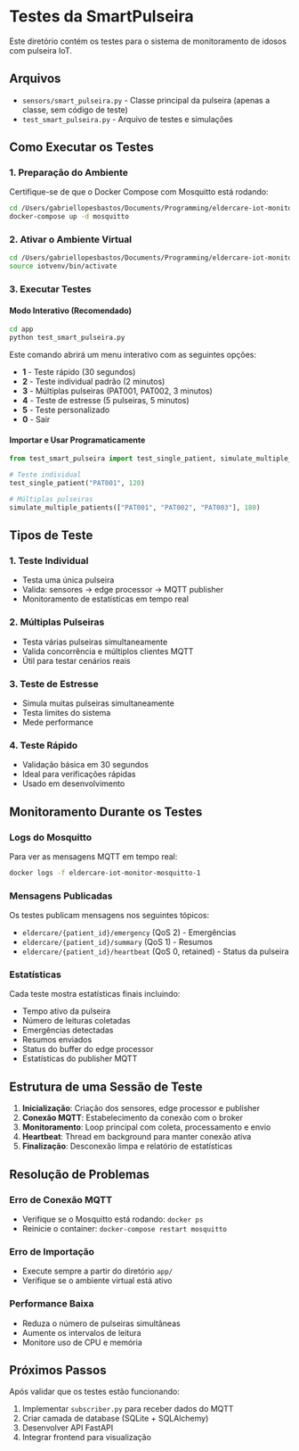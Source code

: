 # Testes da SmartPulseira

Este diretório contém os testes para o sistema de monitoramento de idosos com pulseira IoT.

## Arquivos

- `sensors/smart_pulseira.py` - Classe principal da pulseira (apenas a classe, sem código de teste)
- `test_smart_pulseira.py` - Arquivo de testes e simulações

## Como Executar os Testes

### 1. Preparação do Ambiente

Certifique-se de que o Docker Compose com Mosquitto está rodando:

```bash
cd /Users/gabriellopesbastos/Documents/Programming/eldercare-iot-monitor
docker-compose up -d mosquitto
```

### 2. Ativar o Ambiente Virtual

```bash
cd /Users/gabriellopesbastos/Documents/Programming/eldercare-iot-monitor
source iotvenv/bin/activate
```

### 3. Executar Testes

#### Modo Interativo (Recomendado)

```bash
cd app
python test_smart_pulseira.py
```

Este comando abrirá um menu interativo com as seguintes opções:
- **1** - Teste rápido (30 segundos)
- **2** - Teste individual padrão (2 minutos)
- **3** - Múltiplas pulseiras (PAT001, PAT002, 3 minutos)
- **4** - Teste de estresse (5 pulseiras, 5 minutos)
- **5** - Teste personalizado
- **0** - Sair

#### Importar e Usar Programaticamente

```python
from test_smart_pulseira import test_single_patient, simulate_multiple_patients

# Teste individual
test_single_patient("PAT001", 120)

# Múltiplas pulseiras
simulate_multiple_patients(["PAT001", "PAT002", "PAT003"], 180)
```

## Tipos de Teste

### 1. Teste Individual
- Testa uma única pulseira
- Valida: sensores → edge processor → MQTT publisher
- Monitoramento de estatísticas em tempo real

### 2. Múltiplas Pulseiras
- Testa várias pulseiras simultaneamente
- Valida concorrência e múltiplos clientes MQTT
- Útil para testar cenários reais

### 3. Teste de Estresse
- Simula muitas pulseiras simultaneamente
- Testa limites do sistema
- Mede performance

### 4. Teste Rápido
- Validação básica em 30 segundos
- Ideal para verificações rápidas
- Usado em desenvolvimento

## Monitoramento Durante os Testes

### Logs do Mosquitto
Para ver as mensagens MQTT em tempo real:

```bash
docker logs -f eldercare-iot-monitor-mosquitto-1
```

### Mensagens Publicadas
Os testes publicam mensagens nos seguintes tópicos:
- `eldercare/{patient_id}/emergency` (QoS 2) - Emergências
- `eldercare/{patient_id}/summary` (QoS 1) - Resumos
- `eldercare/{patient_id}/heartbeat` (QoS 0, retained) - Status da pulseira

### Estatísticas
Cada teste mostra estatísticas finais incluindo:
- Tempo ativo da pulseira
- Número de leituras coletadas
- Emergências detectadas
- Resumos enviados
- Status do buffer do edge processor
- Estatísticas do publisher MQTT

## Estrutura de uma Sessão de Teste

1. **Inicialização**: Criação dos sensores, edge processor e publisher
2. **Conexão MQTT**: Estabelecimento da conexão com o broker
3. **Monitoramento**: Loop principal com coleta, processamento e envio
4. **Heartbeat**: Thread em background para manter conexão ativa
5. **Finalização**: Desconexão limpa e relatório de estatísticas

## Resolução de Problemas

### Erro de Conexão MQTT
- Verifique se o Mosquitto está rodando: `docker ps`
- Reinicie o container: `docker-compose restart mosquitto`

### Erro de Importação
- Execute sempre a partir do diretório `app/`
- Verifique se o ambiente virtual está ativo

### Performance Baixa
- Reduza o número de pulseiras simultâneas
- Aumente os intervalos de leitura
- Monitore uso de CPU e memória

## Próximos Passos

Após validar que os testes estão funcionando:
1. Implementar `subscriber.py` para receber dados do MQTT
2. Criar camada de database (SQLite + SQLAlchemy)
3. Desenvolver API FastAPI
4. Integrar frontend para visualização
